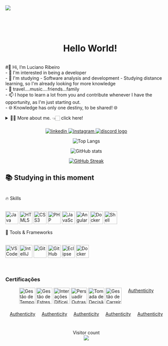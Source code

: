 <div>
<img src="https://github.com/Anmol-Baranwal/Cool-GIFs-For-GitHub/assets/74038190/d48893bd-0757-481c-8d7e-ba3e163feae7" />

<br><br>

</div> 

<!--título-->
<div id="user-content-toc">
  <ul align="center">
    <summary><h1 style="display: inline-block">Hello World!</h1></summary>
</div>

<!-- Presentation -->
<p>
   #👋 Hi, I’m Luciano Ribeiro<br/>
- 👀 I'm interested in being a developer<br/>
- 🌱 I'm studying - Software analysis and development - Studying distance learning, so I'm already looking for more knowledge<br/>
- 💞️ travel....music....friends...family<br/>
- 📫 I hope to learn a lot from you and contribute whenever I have the opportunity, as I'm just starting out. <br/>
- 🌐 Knowledge has only one destiny, to be shared! 🌐 
<details>
  <summary>👨‍💻 More about me. 👈🏻 click here! </summary>

  - 🌱 I’m currently studying at Estácio College - ADS - Systems Analysis and Development and student at DIO - Digital innovation one.<br/>

  - 🔭 I am looking for my first job opportunity. My dream is to one day work with Java.<br/>
  
</details>

</p>

###

<div align="center">
 <a href="https://www.linkedin.com/in/luciano-ribeiro-559a05307">
    <img src="https://img.shields.io/badge/LinkedIn-0077B5?style=for-the-badge&logo=linkedin&logoColor=white" alt="linkedin">
  </a>
  <a href="https://www.instagram.com/luciano.ribeiro80/">
    <img src="https://img.shields.io/badge/Instagram-8b0000?style=for-the-badge&logo=instagram&logoColor=white" alt="instagram">
  </a>
  <a href="https://discord.gg/kbNMDdpH">
   <img src="https://img.shields.io/static/v1?message=Discord&logo=discord&label=&color=7289DA&logoColor=white&labelColor=&style=for-the-badge"  alt="discord logo">
  </a>
</div>

<div align="center">
  
![Top Langs](https://github-readme-stats.vercel.app/api/top-langs/?username=jhonnylucius&theme=midnight-purple&layout=compact&bg_color=000&border_color=8300ff&text_color=FFF)

![GitHub stats](https://github-readme-stats.vercel.app/api?username=jhonnylucius&hide_title=true&border_color=8300ff&theme=midnight-purple&show_icons=true)

[![GitHub Streak](https://streak-stats.demolab.com/?user=jhonnylucius&theme=midnight-purple&background=000&border=8300ff&dates=FFF)](https://git.io/streak-stats)
</div>

## 📚 Studying in this moment
</br>
🔥 Skills</br>
</br>
<p align="side"> <img src="https://cdn.jsdelivr.net/gh/devicons/devicon/icons/java/java-original.svg" width="40px" alt="Java"/> <img src="https://cdn.jsdelivr.net/gh/devicons/devicon/icons/html5/html5-original.svg" width="40px" alt="HTML5"/> <img src="https://cdn.jsdelivr.net/gh/devicons/devicon/icons/css3/css3-original.svg" width="40px" alt="CSS3"/> <img src="https://cdn.jsdelivr.net/gh/devicons/devicon/icons/php/php-original.svg" width="40px" alt="PHP"/> <img src="https://cdn.jsdelivr.net/gh/devicons/devicon/icons/javascript/javascript-original.svg" width="40px" alt="JavaScript"/> <img src="https://cdn.jsdelivr.net/gh/devicons/devicon/icons/angularjs/angularjs-original.svg" width="40px" alt="Angular"/> <img src="https://cdn.jsdelivr.net/gh/devicons/devicon/icons/docker/docker-original.svg" width="40px" alt="Docker"/> <img src="https://cdn.jsdelivr.net/gh/devicons/devicon/icons/bash/bash-original.svg" width="40px" alt="Shell"/> </p>

   
🔧 Tools & Frameworks</br>
</br>
<p align="side"> <img src="https://cdn.jsdelivr.net/gh/devicons/devicon/icons/vscode/vscode-original.svg" width="40px" alt="VS Code"/> <img src="https://cdn.jsdelivr.net/gh/devicons/devicon/icons/intellij/intellij-original.svg" width="40px" alt="IntelliJ"/> <img src="https://cdn.jsdelivr.net/gh/devicons/devicon/icons/git/git-original.svg" width="40px" alt="Git"/> <img src="https://cdn.jsdelivr.net/gh/devicons/devicon/icons/github/github-original.svg" width="40px" alt="GitHub"/> <img src="https://cdn.jsdelivr.net/gh/devicons/devicon/icons/eclipse/eclipse-original.svg" width="40px" alt="Eclipse"/> <img src="https://cdn.jsdelivr.net/gh/devicons/devicon/icons/docker/docker-original.svg" width="40px" alt="Docker"/> </p>
</br>

<h3>Certificações</h3>
<div style="display: flex; justify-content: center; gap: 20px; flex-wrap: wrap;">
    <div>
        <img src="https://myhbp.org/hmm12/resources/badges/time_management/badge_time_management.png" alt="Gestão de Tempo" style="width: 50px; height: 50px;">
        <img src="https://myhbp.org/hmm12/resources/badges/stress_management/badge_stress_management.png" alt="Gestão de Estresse" style="width: 50px; height: 50px;">
        <img src="https://myhbp.org/hmm12/resources/badges/difficult_interactions/badge_difficult_interactions.png" alt="Interações Difíceis" style="width: 50px; height: 50px;">
        <img src="https://myhbp.org/hmm12/resources/badges/persuading_others/badge_persuading_others.png" alt="Persuadir Outras Pessoas" style="width: 50px; height: 50px;">
        <img src="https://myhbp.org/hmm12/resources/badges/decision_making/badge_decision_making.png" alt="Tomada de Decisão" style="width: 50px; height: 50px;">
        <img src="https://myhbp.org/hmm12/resources/badges/career_management/badge_career_management.png" alt="Gestão de Carreira" style="width: 50px; height: 50px;">
    </div>
    <a href="https://myhbp.org/hmm12/resources/badges/time_management/pt_BR/badge_time_management.html" target="_blank" style="display: inline-block; margin-bottom: 10px;">Authenticity</a>
    <a href="https://myhbp.org/hmm12/resources/badges/stress_management/pt_BR/badge_stress_management.html" target="_blank" style="display: inline-block; margin-bottom: 10px;">Authenticity</a>
    <a href="https://myhbp.org/hmm12/resources/badges/difficult_interactions/pt_BR/badge_difficult_interactions.html" target="_blank" style="display: inline-block; margin-bottom: 10px;">Authenticity</a>
    <a href="https://myhbp.org/hmm12/resources/badges/persuading_others/pt_BR/badge_persuading_others.html" target="_blank" style="display: inline-block; margin-bottom: 10px;">Authenticity</a>
    <a href="https://myhbp.org/hmm12/resources/badges/decision_making/pt_BR/badge_decision_making.html" target="_blank" style="display: inline-block; margin-bottom: 10px;">Authenticity</a>
    <a href="https://myhbp.org/hmm12/resources/badges/career_management/pt_BR/badge_career_management.html" target="_blank" style="display: inline-block; margin-bottom: 10px;">Authenticity</a>
</div>

</br>
<p align="center">
  Visitor count<br>
  <img src="https://profile-counter.glitch.me/jhonnylucius/count.svg" />
</p>

  





